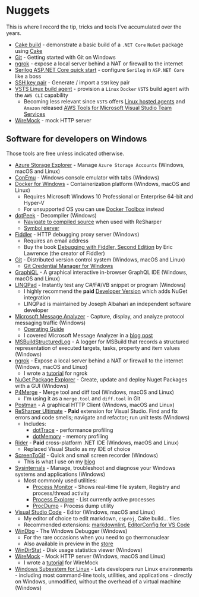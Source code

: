 # Nuggets

This is where I record the tip, tricks and tools I've accumulated over the years.

- [Cake build][cake-build] - demonstrate a basic build of a `.NET Core` `NuGet` package using [Cake][cake]
- [Git][git-tutotial] - Getting started with Git on Windows
- [ngrok][ngrok-tutorial] - expose a local server behind a NAT or firewall to the internet
- [Serilog ASP.NET Core quick start][serilog-aspnet-core] - configure `Serilog` in `ASP.NET Core` like a boss
- [SSH key pair][ssh-key-pair] - Generate / import a `SSH` key pair
- [VSTS Linux build agent][vsts-linux-agent] - provision a `Linux` `Docker` `VSTS` build agent with the `AWS CLI` capability
  - Becoming less relevant since `VSTS` offers [Linux hosted agents][linux-hosted-agents] and `Amazon` released [AWS Tools for Microsoft Visual Studio Team Services][aws-tools]
- [WireMock][wire-mock-tutorial] - mock HTTP server

## Software for developers on Windows

Those tools are free unless indicated otherwise.

- [Azure Storage Explorer][azure-storage-explorer] - Manage `Azure Storage Accounts` (Windows, macOS and Linux)
- [ConEmu][con-emu] - Windows console emulator with tabs (Windows)
- [Docker for Windows][docker-windows] - Containerization platform (Windows, macOS and Linux)
  - Requires Microsoft Windows 10 Professional or Enterprise 64-bit and Hyper-V
  - For unsupported OS you can use [Docker Toolbox][docker-toolbox] instead
- [dotPeek][dot-peek] - Decompiler (Windows)
  - [Navigate to compiled source][dot-peek-navigate-compiled] when used with ReSharper
  - [Symbol server][dot-peek-symbol-server]
- [Fiddler][fiddler] - HTTP debugging proxy server (Windows)
  - Requires an email address
  - Buy the book [Debugging with Fiddler, Second Edition][debugging-with-fiddler] by Eric Lawrence (the creator of Fiddler)
- [Git][git] - Distributed version control system (Windows, macOS and Linux)
  - [Git Credential Manager for Windows][git-credential-manager]
- [GraphiQL][graphi-ql] - A graphical interactive in-browser GraphQL IDE (Windows, macOS and Linux)
- [LINQPad][linq-pad] - Instantly test any C#/F#/VB snippet or program (Windows)
  - I highly recommend the **paid** [Developer Version][linq-pad-developer] which adds NuGet integration
  - LINQPad is maintained by Joseph Albahari an independent software developer
- [Microsoft Message Analyzer][microsoft-message-analyzer] - Capture, display, and analyze protocol messaging traffic (Windows)
  - [Operating Guide][microsoft-message-analyzer-operating-guide]
  - I covered Microsoft Message Analyzer in a [blog post][blog-netsh]
- [MSBuildStructuredLog][ms-build-structured-log] - A logger for MSBuild that records a structured representation of executed targets, tasks, property and item values (Windows)
- [ngrok][ngrok] - Expose a local server behind a NAT or firewall to the internet (Windows, macOS and Linux)
  - I wrote a [tutorial][ngrok-tutorial] for ngrok
- [NuGet Package Explorer][nuget-package-explorer] - Create, update and deploy Nuget Packages with a GUI (Windows)
- [P4Merge][p4-merge] - Merge tool and diff tool (Windows, macOS and Linux)
  - I'm using it as a `merge.tool` and `diff.tool` in Git
- [Postman][postman] - A graphical HTTP Client (Windows, macOS and Linux)
- [ReSharper Ultimate][resharper-ultimate] - **Paid** extension for Visual Studio. Find and fix errors and code smells; navigate and refactor; run unit tests (Windows)
  - Includes:
    - [dotTrace][dot-trace] - performance profiling
    - [dotMemory][dot-memory] - memory profiling
- [Rider][rider] - **Paid** cross-platform .NET IDE (Windows, macOS and Linux)
  - Replaced Visual Studio as my IDE of choice
- [ScreenToGif][screen-to-gif] - Quick and small screen recorder (Windows)
  - This is what I use on my [blog][blog]
- [Sysinternals][sysinternals] - Manage, troubleshoot and diagnose your Windows systems and applications (Windows)
  - Most commonly used utilities:
    - [Process Monitor][procmon] - Shows real-time file system, Registry and process/thread activity
    - [Process Explorer][process-explorer] - List currently active processes
    - [ProcDump][proc-dump] - Process dump utility
- [Visual Studio Code][visual-studio-code] - Editor (Windows, macOS and Linux)
  - My editor of choice to edit markdown, `csproj`, Cake build... files
  - Recommended extensions: [markdownlint][markdownlint], [EditorConfig for VS Code][editor-config]
- [WinDbg][win-dbg] - The Windows Debugger (Windows)
  - For the rare occasions when you need to go thermonuclear
  - Also available in preview in the [store][win-dbg-store]
- [WinDirStat][win-dir-stat] - Disk usage statistics viewer (Windows)
- [WireMock][wire-mock] - Mock HTTP server (Windows, macOS and Linux)
  - I wrote a [tutorial][wire-mock-tutorial] for WireMock
- [Windows Subsystem for Linux][wsl] - Lets developers run Linux environments - including most command-line tools, utilities, and applications - directly on Windows, unmodified, without the overhead of a virtual machine (Windows)

[linux-hosted-agents]: https://github.com/Microsoft/vsts-agent-docker/blob/master/ubuntu/16.04/standard/Dockerfile
[aws-tools]: https://marketplace.visualstudio.com/items?itemName=AmazonWebServices.aws-vsts-tools
[cake-build]: https://github.com/gabrielweyer/cake-build
[cake]: https://cakebuild.net/
[ngrok-tutorial]: ngrok/README.md
[serilog-aspnet-core]: serilog-aspnet-core/README.md
[vsts-linux-agent]: https://github.com/gabrielweyer/vsts-linux-build-agent
[wire-mock-tutorial]: wire-mock/README.md
[azure-storage-explorer]: https://azure.microsoft.com/en-au/features/storage-explorer/
[con-emu]: https://conemu.github.io/
[docker-windows]: https://store.docker.com/editions/community/docker-ce-desktop-windows
[docker-toolbox]: https://docs.docker.com/toolbox/overview/
[dot-peek]: https://www.jetbrains.com/decompiler/
[fiddler]: https://www.telerik.com/fiddler
[debugging-with-fiddler]: https://gumroad.com/l/dwf2/
[dot-peek-symbol-server]: https://www.jetbrains.com/help/decompiler/Using_product_as_a_Symbol_Server.html
[dot-peek-navigate-compiled]: https://www.jetbrains.com/help/decompiler/Navigation_and_Search__Navigating_to_External_Sources.html
[git]: https://git-scm.com/downloads
[git-credential-manager]: https://github.com/Microsoft/Git-Credential-Manager-for-Windows
[graphi-ql]: https://github.com/graphql/graphiql
[linq-pad]: https://www.linqpad.net/
[linq-pad-developer]: https://www.linqpad.net/Purchase.aspx
[nuget-package-explorer]: https://github.com/NuGetPackageExplorer/NuGetPackageExplorer
[ngrok]: https://ngrok.com/
[p4-merge]: https://www.perforce.com/products/helix-core-apps/merge-diff-tool-p4merge
[postman]: https://www.getpostman.com/
[resharper-ultimate]: https://www.jetbrains.com/dotnet/
[dot-trace]: https://www.jetbrains.com/help/profiler/Introduction.html
[dot-memory]: https://www.jetbrains.com/help/dotmemory/Introduction.html
[rider]: https://www.jetbrains.com/rider/
[screen-to-gif]: http://www.screentogif.com/
[blog]: https://gabrielweyer.github.io/
[sysinternals]: https://docs.microsoft.com/en-us/sysinternals/
[procmon]: https://docs.microsoft.com/en-us/sysinternals/downloads/procmon
[process-explorer]: https://docs.microsoft.com/en-us/sysinternals/downloads/process-explorer
[proc-dump]: https://docs.microsoft.com/en-us/sysinternals/downloads/procdump
[visual-studio-code]: https://code.visualstudio.com/
[markdownlint]: https://marketplace.visualstudio.com/items?itemName=DavidAnson.vscode-markdownlint
[editor-config]: https://marketplace.visualstudio.com/items?itemName=EditorConfig.EditorConfig
[win-dbg]: https://developer.microsoft.com/en-us/windows/hardware/download-windbg
[win-dbg-store]: https://www.microsoft.com/en-au/store/p/windbg-preview/9pgjgd53tn86
[win-dir-stat]: https://windirstat.net/
[wire-mock]: http://wiremock.org/
[microsoft-message-analyzer]: https://www.microsoft.com/en-au/download/details.aspx?id=44226
[microsoft-message-analyzer-operating-guide]: https://technet.microsoft.com/en-us/library/jj649776.aspx
[blog-netsh]: https://gabrielweyer.github.io/2016/07/16/capture-network-packets-with-netsh/
[wsl]: https://docs.microsoft.com/en-us/windows/wsl/install-win10
[git-tutotial]: git/README.md
[ms-build-structured-log]: https://github.com/KirillOsenkov/MSBuildStructuredLog
[ssh-key-pair]: ssh-key-pair/README.md
